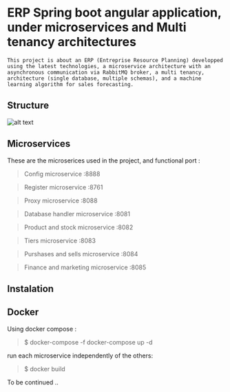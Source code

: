 # ERP Spring boot angular application, under microservices and Multi tenancy architectures 
    This project is about an ERP (Entreprise Resource Planning) developped using the latest technologies, a microservice architecture with an asynchronous communication via RabbitMQ broker, a multi tenancy, architecture (single database, multiple schemas), and a machine learning algorithm for sales forecasting.

## Structure
![alt text](https://github.com/zakariaelattar/Spring-Boot-Angular-Microservices-Multi-tenant-ERP-with-LSTM-sells-forecast/blob/master/microservice_diagram.png?raw=true)

## Microservices

These are the microserices used in the project, and functional port : 

> Config microservice :8888

> Register microservice :8761

> Proxy microservice :8088

>Database handler microservice :8081 

>Product and stock microservice :8082

>Tiers microservice :8083

>Purshases and sells microservice :8084

>Finance and marketing microservice :8085

## Instalation
## Docker
Using docker compose :

>$ docker-compose -f docker-compose up -d

run each microservice independently of the others:

>$ docker build  


To be continued ..
